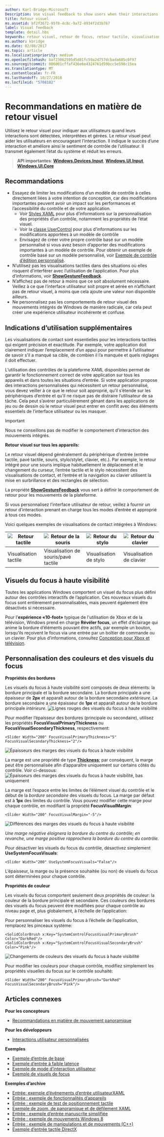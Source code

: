 ```yaml
---
author: Karl-Bridge-Microsoft
Description: Use visual feedback to show users when their interactions with a UWP app are detected, interpreted, and handled.
title: Retour visuel
ms.assetid: bf2f3672-95f0-4c8c-9a72-0934f2d3b767
label: Visual feedback
template: detail.hbs
keywords: retour visuel, retour de focus, retour tactile, visualisation de contact, entrées, interaction
ms.author: kbridge
ms.date: 02/08/2017
ms.topic: article
ms.localizationpriority: medium
ms.openlocfilehash: baf23062595d5d81fc59a2d757dcbada685c0f97
ms.sourcegitcommit: 086001cffaf436e6e4324761d59bcc5e598c15ea
ms.translationtype: MT
ms.contentlocale: fr-FR
ms.lasthandoff: 10/27/2018
ms.locfileid: "5708182"
---
```

# <a name="guidelines-for-visual-feedback"></a>Recommandations en matière de retour visuel

Utilisez le retour visuel pour indiquer aux utilisateurs quand leurs interactions sont détectées, interprétées et gérées. Le retour visuel peut aider les utilisateurs en encourageant l’interaction. Il indique le succès d’une interaction et améliore ainsi le sentiment de contrôle de l’utilisateur. Il transmet également l’état du système et réduit les erreurs.

> **API importantes**:  [**Windows.Devices.Input**](https://msdn.microsoft.com/library/windows/apps/br225648), [**Windows.UI.Input**](https://msdn.microsoft.com/library/windows/apps/br242084), [**Windows.UI.Core**](https://msdn.microsoft.com/library/windows/apps/br208383)

## <a name="recommendations"></a>Recommandations

- Essayez de limiter les modifications d’un modèle de contrôle à celles directement liées à votre intention de conception, car des modifications importantes peuvent avoir un impact sur les performances et l’accessibilité du contrôle et de votre application. 
    - Voir [Styles XAML](https://docs.microsoft.com/windows/uwp/design/controls-and-patterns/xaml-styles) pour plus d’informations sur la personnalisation des propriétés d’un contrôle, notamment les propriétés de l’état visuel.
    - Voir la [classe UserControl](https://docs.microsoft.com/uwp/api/windows.ui.xaml.controls.usercontrol) pour plus d’informations sur les modifications apportées à un modèle de contrôle
    - Envisagez de créer votre propre contrôle basé sur un modèle personnalisé si vous avez besoin d’apporter des modifications importantes à un modèle de contrôle. Pour obtenir un exemple de contrôle basé sur un modèle personnalisé, voir [Exemple de contrôle d’édition personnalisé](https://github.com/Microsoft/Windows-universal-samples/tree/master/Samples/CustomEditControl).
- N’utilisez pas les visualisations tactiles dans des situations où elles risquent d’interférer avec l’utilisation de l’application. Pour plus d’informations, voir [**ShowGestureFeedback**](https://msdn.microsoft.com/library/windows/apps/br241969).
- N’affichez pas de retour à moins que ce soit absolument nécessaire. Veillez à ce que l’interface utilisateur soit propre et aérée en n’affichant pas de retour visuel, à moins que cela ajoute une valeur non disponible ailleurs.
- Ne personnalisez pas les comportements de retour visuel des mouvements intégrés de Windows de manière radicale, car cela peut créer une expérience utilisateur incohérente et confuse.

## <a name="additional-usage-guidance"></a>Indications d’utilisation supplémentaires

Les visualisations de contact sont essentielles pour les interactions tactiles qui exigent précision et exactitude. Par exemple, votre application doit clairement indiquer l’emplacement d’un appui pour permettre à l’utilisateur de savoir s’il a manqué sa cible, de combien il l’a manquée et quels réglages il doit effectuer.

L’utilisation des contrôles de la plateforme XAML disponibles permet de garantir le fonctionnement correct de votre application sur tous les appareils et dans toutes les situations d’entrée. Si votre application propose des interactions personnalisées qui nécessitent un retour personnalisé, vous devez veiller à ce que le retour soit approprié, qu’il s’étende sur les périphériques d’entrée et qu’il ne risque pas de distraire l’utilisateur de sa tâche. Cela peut s’avérer particulièrement gênant dans les applications de jeu ou de dessin où le retour visuel peut entrer en conflit avec des éléments essentiels de l’interface utilisateur ou les masquer.

> [!Important]
> Nous ne conseillons pas de modifier le comportement d’interaction des mouvements intégrés.

**Retour visuel sur tous les appareils:**

Le retour visuel dépend généralement du périphérique d’entrée (entrée tactile, pavé tactile, souris, stylo/stylet, clavier, etc.). Par exemple, le retour intégré pour une souris implique habituellement le déplacement et le changement du curseur, l’entrée tactile et le stylo nécessitent des visualisations de contact, et l’entrée et la navigation au clavier utilisent la mise en surbrillance et des rectangles de sélection.

La propriété [**ShowGestureFeedback**](https://msdn.microsoft.com/library/windows/apps/br241969) vous sert à définir le comportement de retour pour les mouvements de la plateforme.

Si vous personnalisez l’interface utilisateur de retour, veillez à fournir un retour d’interaction prenant en charge tous les modes d’entrée et approprié à tous ces modes.

Voici quelques exemples de visualisations de contact intégrées à Windows:

| ![Retour tactile](images/TouchFeedback.png) | ![Retour de la souris](images/MouseFeedback.png) | ![Retour du stylo](images/PenFeedback.png) | ![Retour du clavier](images/KeyboardFeedback.png) |
| --- | --- | --- | --- |
| Visualisation tactile | Visualisation de souris/pavé tactile | Visualisation de stylo | Visualisation de clavier |

## <a name="high-visibility-focus-visuals"></a>Visuels du focus à haute visibilité

Toutes les applications Windows comportent un visuel du focus plus défini autour des contrôles interactifs de l’application. Ces nouveaux visuels du focus sont entièrement personnalisables, mais peuvent également être désactivés si nécessaire.

Pour l'**expérience «10-foot»** typique de l'utilisation de Xbox et de la télévision, Windows prend en charge **Révéler focus**, un effet d’éclairage qui anime la bordure d’éléments pouvant être actifs, par exemple un bouton, lorsqu’ils reçoivent le focus via une entrée par un boîtier de commande ou un clavier. Pour plus d’informations, consultez [Conception pour Xbox et télévision](https://docs.microsoft.com/windows/uwp/design/devices/designing-for-tv#reveal-focus).

## <a name="color-branding--customizing"></a>Personnalisation des couleurs et des visuels du focus

**Propriétés des bordures**

Les visuels du focus à haute visibilité sont composés de deux éléments: la bordure principale et la bordure secondaire. La bordure principale a une épaisseur de **2px** et apparaît autour de la bordure secondaire *extérieure*. La bordure secondaire a une épaisseur de **1px** et apparaît autour de la bordure principale *intérieure*.
![Lignes rouges des visuels du focus à haute visibilité](images/FocusRectRedlines.png)

Pour modifier l’épaisseur des bordures (principale ou secondaire), utilisez les propriétés **FocusVisualPrimaryThickness** ou **FocusVisualSecondaryThickness**, respectivement:
```XAML
<Slider Width="200" FocusVisualPrimaryThickness="5" FocusVisualSecondaryThickness="2"/>
```
![Épaisseurs des marges des visuels du focus à haute visibilité](images/FocusMargin.png)

La marge est une propriété de type [**Thickness**](https://msdn.microsoft.com/library/system.windows.thickness); par conséquent, la marge peut être personnalisée afin d’apparaître uniquement sur certains côtés du contrôle. Voir ci-dessous: ![Épaisseurs des marges des visuels du focus à haute visibilité, bas uniquement](images/FocusThicknessSide.png)

La marge est l’espace entre les limites de l’élément visuel du contrôle et le début de la *bordure secondaire* des visuels du focus. La marge par défaut est à **1px** des limites du contrôle. Vous pouvez modifier cette marge pour chaque contrôle, en modifiant la propriété **FocusVisualMargin**:
```XAML
<Slider Width="200" FocusVisualMargin="-5"/>
```
![Différences des marges des visuels du focus à haute visibilité](images/FocusPlusMinusMargin.png)

*Une marge négative éloignera la bordure du centre du contrôle; en revanche, une marge positive rapprochera la bordure du centre du contrôle.*

Pour désactiver les visuels du focus du contrôle, désactivez simplement **UseSystemFocusVisuals**:
```XAML
<Slider Width="200" UseSystemFocusVisuals="False"/>
```

L’épaisseur, la marge ou la présence souhaitée (ou non) de visuels du focus sont déterminées pour chaque contrôle.

**Propriétés de couleur**

Les visuels du focus comportent seulement deux propriétés de couleur: la couleur de la bordure principale et secondaire. Ces couleurs des bordures des visuels du focus peuvent être modifiées pour chaque contrôle au niveau page et, plus globalement, à l’échelle de l’application:

Pour personnaliser les visuels du focus à l’échelle de l’application, remplacez les pinceaux système:
```XAML
<SolidColorBrush x:Key="SystemControlFocusVisualPrimaryBrush" Color="DarkRed"/>
<SolidColorBrush x:Key="SystemControlFocusVisualSecondaryBrush" Color="Pink"/>
```
![Changements de couleurs des visuels du focus à haute visibilité](images/FocusRectColorChanges.png)

Pour modifier les couleurs pour chaque contrôle, modifiez simplement les propriétés visuelles du focus sur le contrôle souhaité:
```XAML
<Slider Width="200" FocusVisualPrimaryBrush="DarkRed" FocusVisualSecondaryBrush="Pink"/>
```

## <a name="related-articles"></a>Articles connexes

**Pour les concepteurs**
* [Recommandations en matière de mouvement panoramique](guidelines-for-panning.md)

**Pour les développeurs**
* [Interactions utilisateur personnalisées](https://msdn.microsoft.com/library/windows/apps/mt185599)

**Exemples**
* [Exemple d’entrée de base](http://go.microsoft.com/fwlink/p/?LinkID=620302)
* [Exemple d’entrée à faible latence](http://go.microsoft.com/fwlink/p/?LinkID=620304)
* [Exemple de mode d’interaction utilisateur](http://go.microsoft.com/fwlink/p/?LinkID=619894)
* [Exemple de visuels de focus](http://go.microsoft.com/fwlink/p/?LinkID=619895)

**Exemples d’archive**
* [Entrée: exemple d’événements d’entrée utilisateurXAML](http://go.microsoft.com/fwlink/p/?linkid=226855)
* [Entrée : exemple de fonctionnalités d’appareils](http://go.microsoft.com/fwlink/p/?linkid=231530)
* [Entrée : exemple de test de positionnement tactile](http://go.microsoft.com/fwlink/p/?linkid=231590)
* [Exemple de zoom, de panoramique et de défilement XAML](http://go.microsoft.com/fwlink/p/?linkid=251717)
* [Entrée : exemple d’entrée manuscrite simplifiée](http://go.microsoft.com/fwlink/p/?linkid=246570)
* [Entrée : exemple de mouvements Windows 8](http://go.microsoft.com/fwlink/p/?LinkId=264995)
* [Entrée : exemple de manipulations et de mouvements (C++)](http://go.microsoft.com/fwlink/p/?linkid=231605)
* [Exemple d’entrée tactile DirectX](http://go.microsoft.com/fwlink/p/?LinkID=231627)
 

 
